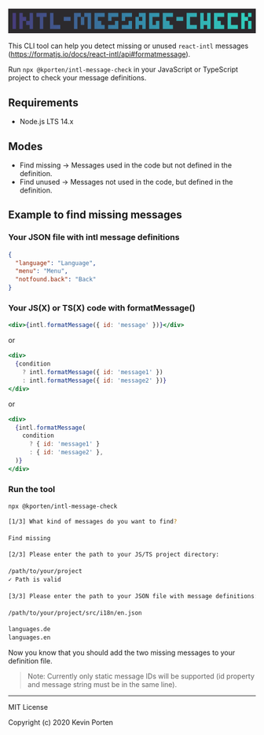![intl-message-check](./assets/logo.png)

This CLI tool can help you detect missing or unused `react-intl` messages (https://formatjs.io/docs/react-intl/api#formatmessage).

Run `npx @kporten/intl-message-check` in your JavaScript or TypeScript project to check your message definitions.

## Requirements

- Node.js LTS 14.x

## Modes

- Find missing -> Messages used in the code but not defined in the definition.
- Find unused -> Messages not used in the code, but defined in the definition.

## Example to find missing messages

### Your JSON file with intl message definitions

```json
{
  "language": "Language",
  "menu": "Menu",
  "notfound.back": "Back"
}
```

### Your JS(X) or TS(X) code with formatMessage()

```jsx
<div>{intl.formatMessage({ id: 'message' })}</div>
```

or

```jsx
<div>
  {condition
    ? intl.formatMessage({ id: 'message1' })
    : intl.formatMessage({ id: 'message2' })}
</div>
```

or

```jsx
<div>
  {intl.formatMessage(
    condition
      ? { id: 'message1' }
      : { id: 'message2' },
  )}
</div>
```

### Run the tool

```sh
npx @kporten/intl-message-check
```

```sh
[1/3] What kind of messages do you want to find?

Find missing

[2/3] Please enter the path to your JS/TS project directory:

/path/to/your/project
✓ Path is valid

[3/3] Please enter the path to your JSON file with message definitions:

/path/to/your/project/src/i18n/en.json

languages.de
languages.en
```

Now you know that you should add the two missing messages to your definition file.

> Note: Currently only static message IDs will be supported (id property and message string must be in the same line).

---

MIT License

Copyright (c) 2020 Kevin Porten
